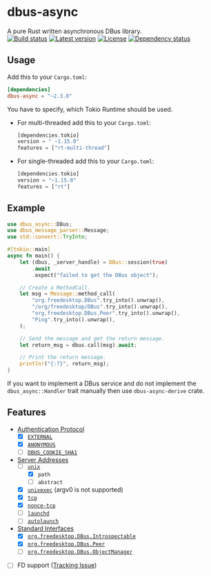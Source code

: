 # dbus-async
A pure Rust written asynchronous DBus library.  
[![Build status](https://github.com/LinkTed/dbus-async/workflows/Continuous%20Integration/badge.svg)](https://github.com/LinkTed/dbus-async/actions?query=workflow%3A%22Continuous+Integration%22)
[![Latest version](https://img.shields.io/crates/v/dbus-async.svg)](https://crates.io/crates/dbus-async)
[![License](https://img.shields.io/crates/l/dbus-async.svg)](https://opensource.org/licenses/BSD-3-Clause)
[![Dependency status](https://deps.rs/repo/github/linkted/dbus-async/status.svg)](https://deps.rs/repo/github/linkted/dbus-async)

## Usage
Add this to your `Cargo.toml`:
```toml
[dependencies]
dbus-async = "~2.3.0"
```

You have to specify, which Tokio Runtime should be used.
* For multi-threaded add this to your `Cargo.toml`:
  ```rust
  [dependencies.tokio]
  version = " ~1.15.0"
  features = ["rt-multi-thread"]
  ```
* For single-threaded add this to your `Cargo.toml`:
  ```rust
  [dependencies.tokio]
  version = "~1.15.0"
  features = ["rt"]
  ```

## Example
```rust
use dbus_async::DBus;
use dbus_message_parser::Message;
use std::convert::TryInto;

#[tokio::main]
async fn main() {
    let (dbus, _server_handle) = DBus::session(true)
        .await
        .expect("failed to get the DBus object");

    // Create a MethodCall.
    let msg = Message::method_call(
        "org.freedesktop.DBus".try_into().unwrap(),
        "/org/freedesktop/DBus".try_into().unwrap(),
        "org.freedesktop.DBus.Peer".try_into().unwrap(),
        "Ping".try_into().unwrap(),
    );

    // Send the message and get the return message.
    let return_msg = dbus.call(msg).await;

    // Print the return message.
    println!("{:?}", return_msg);
}
```
If you want to implement a DBus service and do not implement the `dbus_async::Handler` trait 
manually then use `dbus-async-derive` crate.

## Features
- [Authentication Protocol](https://dbus.freedesktop.org/doc/dbus-specification.html#auth-protocol)
  * [x] [`EXTERNAL`](https://dbus.freedesktop.org/doc/dbus-specification.html#auth-mechanisms-external)
  * [x] [`ANONYMOUS`](https://dbus.freedesktop.org/doc/dbus-specification.html#auth-mechanisms-anonymous)
  * [ ] [`DBUS_COOKIE_SHA1`](https://dbus.freedesktop.org/doc/dbus-specification.html#auth-mechanisms-sha)
- [Server Addresses](https://dbus.freedesktop.org/doc/dbus-specification.html#addresses)
  * [ ] [`unix`](https://dbus.freedesktop.org/doc/dbus-specification.html#transports-unix-domain-sockets-addresses)
    - [x] `path`
    - [ ] `abstract`
  * [x] [`unixexec`](https://dbus.freedesktop.org/doc/dbus-specification.html#transports-exec)
        (argv0 is not supported)
  * [x] [`tcp`](https://dbus.freedesktop.org/doc/dbus-specification.html#transports-tcp-sockets)
  * [x] [`nonce-tcp`](https://dbus.freedesktop.org/doc/dbus-specification.html#transports-nonce-tcp-sockets)
  * [ ] [`launchd`](https://dbus.freedesktop.org/doc/dbus-specification.html#transports-launchd)
  * [ ] [`autolaunch`](https://dbus.freedesktop.org/doc/dbus-specification.html#meta-transports-autolaunch)
- [Standard Interfaces](https://dbus.freedesktop.org/doc/dbus-specification.html#standard-interfaces)
  * [x] [`org.freedesktop.DBus.Introspectable`](https://dbus.freedesktop.org/doc/dbus-specification.html#standard-interfaces-introspectable)
  * [x] [`org.freedesktop.DBus.Peer`](https://dbus.freedesktop.org/doc/dbus-specification.html#standard-interfaces-peer)
  * [ ] [`org.freedesktop.DBus.ObjectManager`](https://dbus.freedesktop.org/doc/dbus-specification.html#standard-interfaces-objectmanager)
- [ ] FD support ([Tracking Issue](https://github.com/rust-lang/rust/issues/76915))
